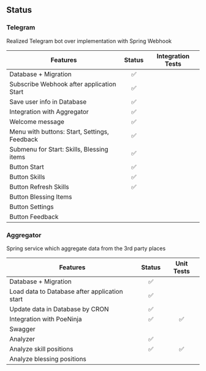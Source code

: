 ## Status

### Telegram

Realized Telegram bot over implementation with Spring Webhook

| **Features**                                 |     **Status**     | **Integration Tests** |
| -------------------------------------------- | :----------------: | :-------------------: |
| Database + Migration                         | :white_check_mark: |                       |
| Subscribe Webhook after application Start    | :white_check_mark: |                       |
| Save user info in Database                   | :white_check_mark: |                       |
| Integration with Aggregator                  | :white_check_mark: |                       |
| Welcome message                              | :white_check_mark: |                       |
| Menu with buttons: Start, Settings, Feedback | :white_check_mark: |                       |
| Submenu for Start: Skills, Blessing items    | :white_check_mark: |                       |
| Button Start                                 | :white_check_mark: |                       |
| Button Skills                                | :white_check_mark: |                       |
| Button Refresh Skills                        | :white_check_mark: |                       |
| Button Blessing Items                        |                    |                       |
| Button Settings                              |                    |                       |
| Button Feedback                              |                    |                       |

### Aggregator

Spring service which aggregate data from the 3rd party places

| **Features**                                  |     **Status**     |   **Unit Tests**   |
| --------------------------------------------- | :----------------: | :----------------: |
| Database + Migration                          | :white_check_mark: |                    |
| Load data to Database after application start | :white_check_mark: |                    |
| Update data in Database by CRON               | :white_check_mark: |                    |
| Integration with PoeNinja                     | :white_check_mark: | :white_check_mark: |
| Swagger                                       |                    |                    |
| Analyzer                                      | :white_check_mark: |                    |
| Analyze skill positions                       | :white_check_mark: | :white_check_mark: |
| Analyze blessing positions                    |                    |                    |
